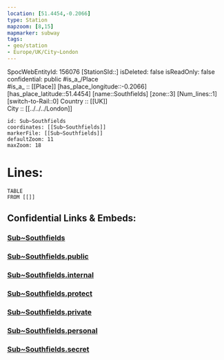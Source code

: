 ```yaml
---
location: [51.4454,-0.2066] 
type: Station 
mapzoom: [8,15] 
mapmarker: subway 
tags:
- geo/station
- Europe/UK/City~London
---
```

SpocWebEntityId: 156076
[StationSId::] 
isDeleted: false
isReadOnly: false
confidential: public
#is_a_/Place  
#is_a_ :: [[Place]] 
[has_place_longitude::-0.2066] 
[has_place_latitude::51.4454] 
[name::Southfields] 
[zone::3] 
[Num_lines::1] 
[switch-to-Rail::0] 
Country :: [[UK]]  
City :: [[../../../London]]  


```leaflet
id: Sub~Southfields
coordinates: [[Sub~Southfields]] 
markerFile: [[Sub~Southfields]] 
defaultZoom: 11 
maxZoom: 18
```


# Lines: 
```dataview
TABLE 
FROM [[]] 
```


## Confidential Links & Embeds: 

### [Sub~Southfields](/_Standards/Earth/Continent/Europe/Europe~North/UK/England/Regions~England/London,Greater/cities~GreaterLondon/Underground/Station/Sub~Southfields.md) 

### [Sub~Southfields.public](/_public/Earth/Continent/Europe/Europe~North/UK/England/Regions~England/London,Greater/cities~GreaterLondon/Underground/Station/Sub~Southfields.public.md) 

### [Sub~Southfields.internal](/_internal/Earth/Continent/Europe/Europe~North/UK/England/Regions~England/London,Greater/cities~GreaterLondon/Underground/Station/Sub~Southfields.internal.md) 

### [Sub~Southfields.protect](/_protect/Earth/Continent/Europe/Europe~North/UK/England/Regions~England/London,Greater/cities~GreaterLondon/Underground/Station/Sub~Southfields.protect.md) 

### [Sub~Southfields.private](/_private/Earth/Continent/Europe/Europe~North/UK/England/Regions~England/London,Greater/cities~GreaterLondon/Underground/Station/Sub~Southfields.private.md) 

### [Sub~Southfields.personal](/_personal/Earth/Continent/Europe/Europe~North/UK/England/Regions~England/London,Greater/cities~GreaterLondon/Underground/Station/Sub~Southfields.personal.md) 

### [Sub~Southfields.secret](/_secret/Earth/Continent/Europe/Europe~North/UK/England/Regions~England/London,Greater/cities~GreaterLondon/Underground/Station/Sub~Southfields.secret.md)

